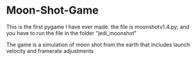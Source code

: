 # Moon-Shot-Game
This is the first pygame I have ever made.
the file is moonshotv1.4.py; and you have to 
run the file in the folder "jedi_moonshot"

The game is a simulation of moon shot from the earth
that includes launch velocity and framerate adjustments
